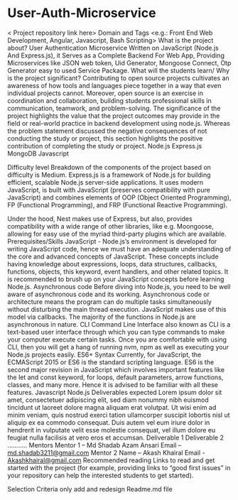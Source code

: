 
# User-Auth-Microservice

< Project repository link here>
Domain and Tags
<e.g.: Front End Web Development, Angular, Javascript, Bash Scripting>
What is the project about?
User Authentication Microservice Written on JavaScript (Node.js And Express.js), it Serves as a Complete Backend For Web App, Providing Microservices like JSON web token, Uid Generator, Mongoose Connect, Otp Generator easy to used Service Package.
What will the students learn/ Why is the project significant?
Contributing to open source projects cultivates an awareness of how tools and languages piece together in a way that even individual projects cannot. Moreover, open source is an exercise in coordination and collaboration, building students professional skills in communication, teamwork, and problem-solving.
The significance of the project highlights the value that the project outcomes may provide in the field or real-world practice in backend development using node.js. Whereas the problem statement discussed the negative consequences of not conducting the study or project, this section highlights the positive contribution of completing the study or project.
  Node.js
  Express.js
  MongoDB
  Javascript

Difficulty level 
Breakdown of the components of the project based on difficulty is Medium.
Express.js is a framework of Node.js for building efficient, scalable Node.js server-side applications. It uses modern JavaScript, is built with JavaScript (preserves compatibility with pure JavaScript) and combines elements of OOP (Object Oriented Programming), FP (Functional Programming), and FRP (Functional Reactive Programming).

Under the hood, Nest makes use of Express, but also, provides compatibility with a wide range of other libraries, like e.g. Moongoose, allowing for easy use of the myriad third-party plugins which are available.
Prerequisites/Skills
 JavaScript - Node.js’s environment is developed for writing JavaScript code, hence we must have an adequate understanding of the core and advanced concepts of JavaScript. These concepts include having knowledge about expressions, loops, data structures, callbacks, functions, objects, this keyword, event handlers, and other related topics. It is recommended to brush up on your JavaScript concepts before learning Node.js.
Asynchronous code
Before diving into Node.js, you need to be well aware of asynchronous code and its working. Asynchronous code or architecture means the program can do multiple tasks simultaneously without disturbing the main thread execution. JavaScript makes use of this model via callbacks. The majority of the functions in Node.js are asynchronous in nature.
CLI
Command Line Interface also known as CLI is a text-based user interface through which you can type commands to make your computer execute certain tasks. Once you are comfortable with using CLI, then you will get a hang of running nvm, npm as well as executing your Node.js projects easily.
ES6+ Syntax
Currently, for JavaScript, the ECMAScript 2015 or ES6 is the standard scripting language. ES6 is the second major revision in JavaScript which involves important features like the let and const keyword, for loops, default parameters, arrow functions, classes, and many more. Hence it is advised to be familiar with all these features.
Javascript
Node.js
Deliverables expected
Lorem ipsum dolor sit amet, consectetuer adipiscing elit, sed diam nonummy nibh euismod tincidunt ut laoreet dolore magna aliquam erat volutpat. Ut wisi enim ad minim veniam, quis nostrud exerci tation ullamcorper suscipit lobortis nisl ut aliquip ex ea commodo consequat. Duis autem vel eum iriure dolor in hendrerit in vulputate velit esse molestie consequat, vel illum dolore eu feugiat nulla facilisis at vero eros et accumsan.
Deliverable 1
Deliverable 2
………..
Mentors
Mentor 1 – Md Shadab Azam Ansari
Email – md.shadab3211@gmail.com
Mentor 2 Name – Akash Khairal
Email -  Akashkhairal@gmail.com
Recommended reading
Links to read and get started with the project (for example, providing links to “good first issues” in your repository can help the interested students to get started).


Selection Criteria
only add and redesign Readme.md file
